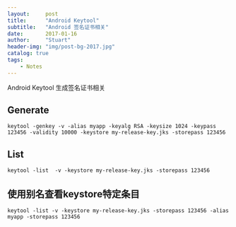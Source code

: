 ```yaml
---
layout:     post
title:      "Android Keytool"
subtitle:   "Android 签名证书相关"
date:       2017-01-16
author:     "Stuart"
header-img: "img/post-bg-2017.jpg"
catalog: true
tags:
    - Notes
---
```


Android Keytool 生成签名证书相关

## Generate

```
keytool -genkey -v -alias myapp -keyalg RSA -keysize 1024 -keypass 123456 -validity 10000 -keystore my-release-key.jks -storepass 123456
```

## List 

```
keytool -list  -v -keystore my-release-key.jks -storepass 123456
```

## 使用别名查看keystore特定条目

```
keytool -list -v -keystore my-release-key.jks -storepass 123456 -alias myapp -storepass 123456
```


